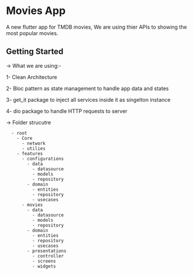 # Movies App

A new flutter app for TMDB movies, We are using thier APIs to showing the most popular movies.

## Getting Started

-> What we are using:-

  1- Clean Architecture
  
  2- Bloc pattern as state management to handle app data and states
  
  3- get_it package to inject all services inside it as singelton instance
  
  4- dio package to handle HTTP requests to server
  
-> Folder strucutre 
  
  ```
    - root
      - Core
        - network
        - utilies
      - features
        - configurations
          - data
            - datasource
            - models
            - repository
          - domain
            - entities
            - repository
            - usecases
        - movies
          - data
            - datasource
            - models
            - repository
          - domain
            - entities
            - repository
            - usecases
          - presentations
            - controller
            - screens
            - widgets
  ```
